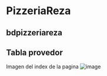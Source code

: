 # PizzeriaReza

## bdpizzeriareza

## Tabla provedor

Imagen del index de la pagina
![image](https://github.com/HectorRezaRamirez18/crudv2Pizzeriareza/assets/143548137/29c0a9a2-e8b2-48fc-8a09-27de89e70540)
